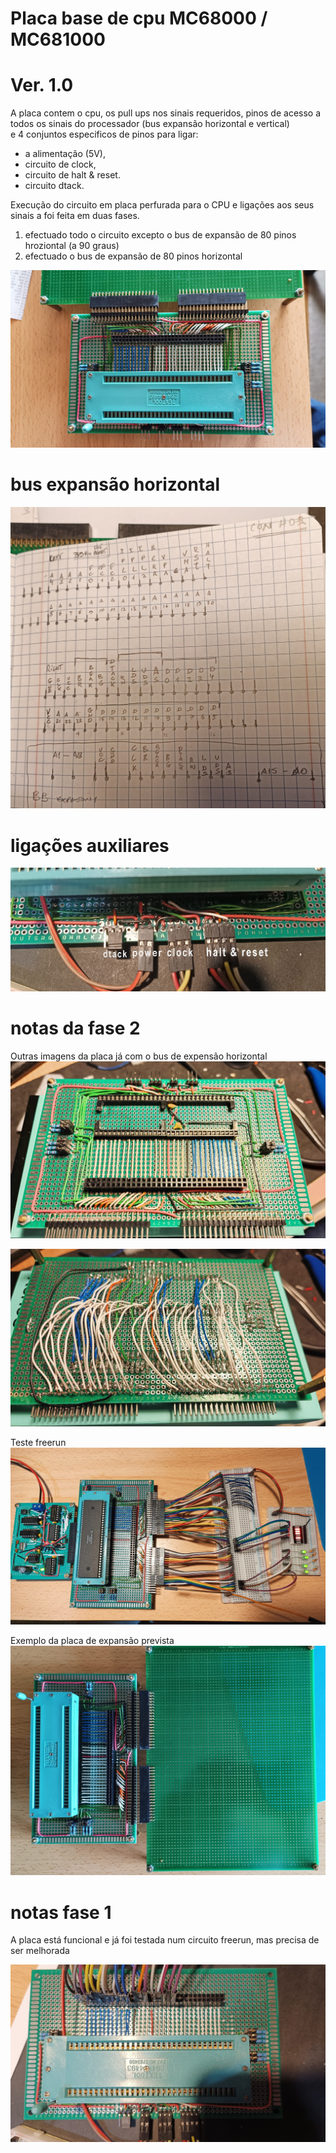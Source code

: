 # Placa base de cpu MC68000 / MC681000
# Ver. 1.0

A placa contem o cpu, os pull ups nos sinais requeridos, pinos de acesso a todos os sinais do processador (bus expansão horizontal e vertical)  
e 4 conjuntos especificos de pinos para ligar:  
- a alimentação (5V), 
- circuito de clock, 
- circuito de halt & reset. 
- circuito dtack.

Execução do circuito em placa perfurada para o CPU e ligações aos seus sinais a foi feita em duas fases.  
  
1) efectuado todo o circuito excepto o bus de expansão de 80 pinos hroziontal (a 90 graus)
2) efectuado o bus de expansão de 80 pinos horizontal
  
![alt text](https://github.com/inaciose/68000x/blob/main/explorations/boards/cpu_board/68kcpu_board_full_top_view_with_zif1.jpeg?raw=true)  
  

# bus expansão horizontal
![alt text](https://github.com/inaciose/68000x/blob/main/explorations/boards/cpu_board/68kcpu_board_full_expansion_bus_con1.jpeg?raw=true)  
  
  
# ligações auxiliares
![alt text](https://github.com/inaciose/68000x/blob/main/explorations/boards/cpu_board/68kcpu_board_basic_connectors1.jpeg?raw=true)  
  
  
# notas da fase 2
Outras imagens da placa já com o bus de expensão horizontal
![alt text](https://github.com/inaciose/68000x/blob/main/explorations/boards/cpu_board/68kcpu_board_full_top_view1.jpeg?raw=true)  
  
![alt text](https://github.com/inaciose/68000x/blob/main/explorations/boards/cpu_board/68kcpu_board_full_bottom_view1.jpeg?raw=true)  

  
Teste freerun  
![alt text](https://github.com/inaciose/68000x/blob/main/explorations/boards/cpu_board/68kcpu_board_full_top_view_with_expansion_freerun1.jpeg?raw=true)  
  
  
Exemplo da placa de expansão prevista  
![alt text](https://github.com/inaciose/68000x/blob/main/explorations/boards/cpu_board/68kcpu_board_full_top_view_with_expansion1.jpeg?raw=true)  

# notas fase 1
A placa está funcional e já foi testada num circuito freerun, mas precisa de ser melhorada  
  
![alt text](https://github.com/inaciose/68000x/blob/main/explorations/boards/cpu_board/68kcpu_board_top_view_with_zif1.jpeg?raw=true)  
